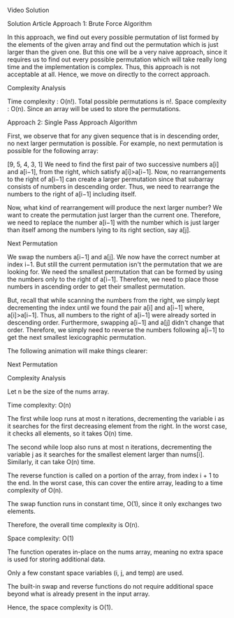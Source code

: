 Video Solution

 
Solution Article
Approach 1: Brute Force
Algorithm

In this approach, we find out every possible permutation of list formed by the elements of the given array and find out the permutation which is
just larger than the given one. But this one will be a very naive approach, since it requires us to find out every possible permutation
which will take really long time and the implementation is complex.
Thus, this approach is not acceptable at all. Hence, we move on directly to the correct approach.

Complexity Analysis

Time complexity : O(n!). Total possible permutations is n!.
Space complexity : O(n). Since an array will be used to store the permutations.

Approach 2: Single Pass Approach
Algorithm

First, we observe that for any given sequence that is in descending order, no next larger permutation is possible.
For example, no next permutation is possible for the following array:

[9, 5, 4, 3, 1]
We need to find the first pair of two successive numbers a[i] and a[i−1], from the right, which satisfy
a[i]>a[i−1]. Now, no rearrangements to the right of a[i−1] can create a larger permutation since that subarray consists of numbers in descending order.
Thus, we need to rearrange the numbers to the right of a[i−1] including itself.

Now, what kind of rearrangement will produce the next larger number? We want to create the permutation just larger than the current one. Therefore, we need to replace the number a[i−1] with the number which is just larger than itself among the numbers lying to its right section, say a[j].

 Next Permutation 

We swap the numbers a[i−1] and a[j]. We now have the correct number at index i−1. But still the current permutation isn't the permutation
that we are looking for. We need the smallest permutation that can be formed by using the numbers only to the right of a[i−1]. Therefore, we need to place those
numbers in ascending order to get their smallest permutation.

But, recall that while scanning the numbers from the right, we simply kept decrementing the index
until we found the pair a[i] and a[i−1] where, a[i]>a[i−1]. Thus, all numbers to the right of a[i−1] were already sorted in descending order.
Furthermore, swapping a[i−1] and a[j] didn't change that order.
Therefore, we simply need to reverse the numbers following a[i−1] to get the next smallest lexicographic permutation.

The following animation will make things clearer:

Next Permutation


Complexity Analysis

Let n be the size of the nums array.

Time complexity: O(n)

The first while loop runs at most n iterations, decrementing the variable i as it searches for the first decreasing element from the right. In the worst case, it checks all elements, so it takes O(n) time.

The second while loop also runs at most n iterations, decrementing the variable j as it searches for the smallest element larger than nums[i]. Similarly, it can take O(n) time.

The reverse function is called on a portion of the array, from index i + 1 to the end. In the worst case, this can cover the entire array, leading to a time complexity of O(n).

The swap function runs in constant time, O(1), since it only exchanges two elements.

Therefore, the overall time complexity is O(n).

Space complexity: O(1)

The function operates in-place on the nums array, meaning no extra space is used for storing additional data.

Only a few constant space variables (i, j, and temp) are used.

The built-in swap and reverse functions do not require additional space beyond what is already present in the input array.

Hence, the space complexity is O(1).